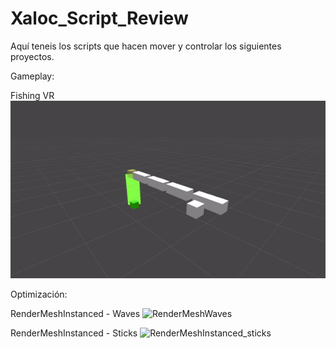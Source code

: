 # Xaloc_Script_Review

Aquí teneis los scripts que hacen mover y controlar los siguientes proyectos.

Gameplay:

Fishing VR
![VRFishingLine](VRFishingLine.gif)


Optimización:

RenderMeshInstanced - Waves
![RenderMeshWaves](RenderMeshInstanced_Waves.gif)

RenderMeshInstanced - Sticks
![RenderMeshInstanced_sticks](RenderMeshInstanced_sticks.gif)
